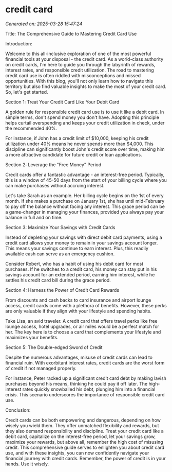 # credit card

*Generated on: 2025-03-28 15:47:24*

Title: The Comprehensive Guide to Mastering Credit Card Use

Introduction:

Welcome to this all-inclusive exploration of one of the most powerful financial tools at your disposal - the credit card. As a world-class authority on credit cards, I'm here to guide you through the labyrinth of rewards, interest rates, and responsible credit utilization. The road to mastering credit card use is often riddled with misconceptions and missed opportunities. With this blog, you'll not only learn how to navigate this territory but also find valuable insights to make the most of your credit card. So, let's get started.

Section 1: Treat Your Credit Card Like Your Debit Card

A golden rule for responsible credit card use is to use it like a debit card. In simple terms, don't spend money you don't have. Adopting this principle helps curtail overspending and keeps your credit utilization in check, under the recommended 40%. 

For instance, if John has a credit limit of $10,000, keeping his credit utilization under 40% means he never spends more than $4,000. This discipline can significantly boost John's credit score over time, making him a more attractive candidate for future credit or loan applications.

Section 2: Leverage the "Free Money" Period

Credit cards offer a fantastic advantage - an interest-free period. Typically, this is a window of 45-50 days from the start of your billing cycle where you can make purchases without accruing interest. 

Let's take Sarah as an example. Her billing cycle begins on the 1st of every month. If she makes a purchase on January 1st, she has until mid-February to pay off the balance without facing any interest. This grace period can be a game-changer in managing your finances, provided you always pay your balance in full and on time.

Section 3: Maximize Your Savings with Credit Cards

Instead of depleting your savings with direct debit card payments, using a credit card allows your money to remain in your savings account longer. This means your savings continue to earn interest. Plus, this readily available cash can serve as an emergency cushion.

Consider Robert, who has a habit of using his debit card for most purchases. If he switches to a credit card, his money can stay put in his savings account for an extended period, earning him interest, while he settles his credit card bill during the grace period.

Section 4: Harness the Power of Credit Card Rewards

From discounts and cash backs to card insurance and airport lounge access, credit cards come with a plethora of benefits. However, these perks are only valuable if they align with your lifestyle and spending habits. 

Take Lisa, an avid traveler. A credit card that offers travel perks like free lounge access, hotel upgrades, or air miles would be a perfect match for her. The key here is to choose a card that complements your lifestyle and maximizes your benefits.

Section 5: The Double-edged Sword of Credit

Despite the numerous advantages, misuse of credit cards can lead to financial ruin. With exorbitant interest rates, credit cards are the worst form of credit if not managed properly. 

For instance, Peter racked up a significant credit card debt by making lavish purchases beyond his means, thinking he could pay it off later. The high-interest rates quickly snowballed his debt, plunging him into a financial crisis. This scenario underscores the importance of responsible credit card use.

Conclusion:

Credit cards can be both empowering and dangerous, depending on how wisely you wield them. They offer unmatched flexibility and rewards, but they also demand responsibility and discipline. Treat your credit card like a debit card, capitalize on the interest-free period, let your savings grow, maximize your rewards, but above all, remember the high cost of misusing credit. This comprehensive guide serves to enlighten you about credit card use, and with these insights, you can now confidently navigate your financial journey with credit cards. Remember, the power of credit is in your hands. Use it wisely.
